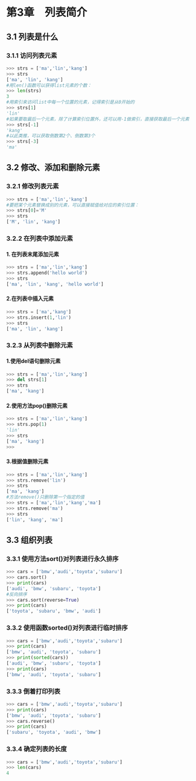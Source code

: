 # 第3章　列表简介

## 3.1 列表是什么

### 3.1.1 访问列表元素

```python
>>> strs = ['ma','lin','kang']
>>> strs
['ma', 'lin', 'kang']
#用len()函数可以获得list元素的个数：
>>> len(strs)
3
#用索引来访问list中每一个位置的元素，记得索引是从0开始的
>>> strs[1]
'lin'
#如果要取最后一个元素，除了计算索引位置外，还可以用-1做索引，直接获取最后一个元素
>>> strs[-1]
'kang'
#以此类推，可以获取倒数第2个、倒数第3个
>>> strs[-3]
'ma'
```

## 3.2 修改、添加和删除元素

### 3.2.1 修改列表元素

```python
>>> strs = ['ma','lin','kang']
#要把某个元素替换成别的元素，可以直接赋值给对应的索引位置：
>>> strs[0]='M'
>>> strs
['M', 'lin', 'kang']
```

### 3.2.2 在列表中添加元素

#### 1. 在列表末尾添加元素

```python
>>> strs = ['ma','lin','kang']
>>> strs.append('hello world')
>>> strs
['ma', 'lin', 'kang', 'hello world']
```

#### 2.在列表中插入元素

```python
>>> strs = ['ma','kang']
>>> strs.insert(1,'lin')
>>> strs
['ma', 'lin', 'kang']
```

### 3.2.3 从列表中删除元素

#### 1.使用del语句删除元素

```python
>>> strs = ['ma','lin','kang']
>>> del strs[1]
>>> strs
['ma', 'kang']
```

#### 2.使用方法pop()删除元素

```python
>>> strs = ['ma','lin','kang']
>>> strs.pop(1)
'lin'
>>> strs
['ma', 'kang']
>>>
```

#### 3.根据值删除元素

```python
>>> strs = ['ma','lin','kang']
>>> strs.remove('lin')
>>> strs
['ma', 'kang']
#方法remove()只删除第一个指定的值
>>> strs = ['ma','lin','kang','ma']
>>> strs.remove('ma')
>>> strs
['lin', 'kang', 'ma']
```

## 3.3 组织列表

### 3.3.1 使用方法sort()对列表进行永久排序

```python
>>> cars = ['bmw','audi','toyota','subaru']
>>> cars.sort()
>>> print(cars)
['audi', 'bmw', 'subaru', 'toyota']
#反向排序
>>> cars.sort(reverse=True)
>>> print(cars)
['toyota', 'subaru', 'bmw', 'audi']
```

### 3.3.2 使用函数sorted()对列表进行临时排序

```python
>>> cars = ['bmw','audi','toyota','subaru']
>>> print(cars)
['bmw', 'audi', 'toyota', 'subaru']
>>> print(sorted(cars))
['audi', 'bmw', 'subaru', 'toyota']
>>> print(cars)
['bmw', 'audi', 'toyota', 'subaru']
```

### 3.3.3 倒着打印列表

```python
>>> cars = ['bmw','audi','toyota','subaru']
>>> print(cars)
['bmw', 'audi', 'toyota', 'subaru']
>>> cars.reverse()
>>> print(cars)
['subaru', 'toyota', 'audi', 'bmw']
```

### 3.3.4 确定列表的长度

```python
>>> cars = ['bmw','audi','toyota','subaru']
>>> len(cars)
4
```
